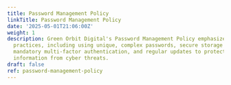 ```yaml
---
title: Password Management Policy
linkTitle: Password Management Policy
date: '2025-05-01T21:06:00Z'
weight: 1
description: Green Orbit Digital's Password Management Policy emphasizes strong password
  practices, including using unique, complex passwords, secure storage in 1Password,
  mandatory multi-factor authentication, and regular updates to protect sensitive
  information from cyber threats.
draft: false
ref: password-management-policy
---
```


